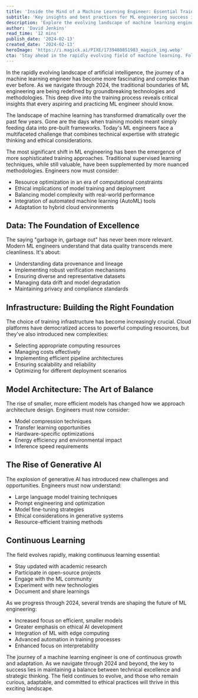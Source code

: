 ```yaml
---
title: 'Inside the Mind of a Machine Learning Engineer: Essential Training Insights for 2024'
subtitle: 'Key insights and best practices for ML engineering success in 2024'
description: 'Explore the evolving landscape of machine learning engineering in 2024, from sophisticated training approaches and infrastructure considerations to the rise of generative AI and the importance of continuous learning. This comprehensive guide reveals essential insights for ML engineers navigating the complex intersection of technical expertise and strategic thinking.'
author: 'David Jenkins'
read_time: '12 mins'
publish_date: '2024-02-13'
created_date: '2024-02-13'
heroImage: 'https://i.magick.ai/PIXE/1739480851983_magick_img.webp'
cta: 'Stay ahead in the rapidly evolving field of machine learning. Follow us on LinkedIn for regular updates on ML engineering trends, best practices, and industry insights that will help shape your journey in AI development.'
---
```


In the rapidly evolving landscape of artificial intelligence, the journey of a machine learning engineer has become more fascinating and complex than ever before. As we navigate through 2024, the traditional boundaries of ML engineering are being redefined by groundbreaking technologies and methodologies. This deep dive into the training process reveals critical insights that every aspiring and practicing ML engineer should know.

The landscape of machine learning has transformed dramatically over the past few years. Gone are the days when training models meant simply feeding data into pre-built frameworks. Today's ML engineers face a multifaceted challenge that combines technical expertise with strategic thinking and ethical considerations.

The most significant shift in ML engineering has been the emergence of more sophisticated training approaches. Traditional supervised learning techniques, while still valuable, have been supplemented by more nuanced methodologies. Engineers now must consider:

- Resource optimization in an era of computational constraints
- Ethical implications of model training and deployment
- Balancing model complexity with real-world performance
- Integration of automated machine learning (AutoML) tools
- Adaptation to hybrid cloud environments

## Data: The Foundation of Excellence

The saying "garbage in, garbage out" has never been more relevant. Modern ML engineers understand that data quality transcends mere cleanliness. It's about:

- Understanding data provenance and lineage
- Implementing robust verification mechanisms
- Ensuring diverse and representative datasets
- Managing data drift and model degradation
- Maintaining privacy and compliance standards

## Infrastructure: Building the Right Foundation

The choice of training infrastructure has become increasingly crucial. Cloud platforms have democratized access to powerful computing resources, but they've also introduced new complexities:

- Selecting appropriate computing resources
- Managing costs effectively
- Implementing efficient pipeline architectures
- Ensuring scalability and reliability
- Optimizing for different deployment scenarios

## Model Architecture: The Art of Balance

The rise of smaller, more efficient models has changed how we approach architecture design. Engineers must now consider:

- Model compression techniques
- Transfer learning opportunities
- Hardware-specific optimizations
- Energy efficiency and environmental impact
- Inference speed requirements

## The Rise of Generative AI

The explosion of generative AI has introduced new challenges and opportunities. Engineers must now understand:

- Large language model training techniques
- Prompt engineering and optimization
- Model fine-tuning strategies
- Ethical considerations in generative systems
- Resource-efficient training methods

## Continuous Learning

The field evolves rapidly, making continuous learning essential:

- Stay updated with academic research
- Participate in open-source projects
- Engage with the ML community
- Experiment with new technologies
- Document and share learnings

As we progress through 2024, several trends are shaping the future of ML engineering:

- Increased focus on efficient, smaller models
- Greater emphasis on ethical AI development
- Integration of ML with edge computing
- Advanced automation in training processes
- Enhanced focus on interpretability

The journey of a machine learning engineer is one of continuous growth and adaptation. As we navigate through 2024 and beyond, the key to success lies in maintaining a balance between technical excellence and strategic thinking. The field continues to evolve, and those who remain curious, adaptable, and committed to ethical practices will thrive in this exciting landscape.
